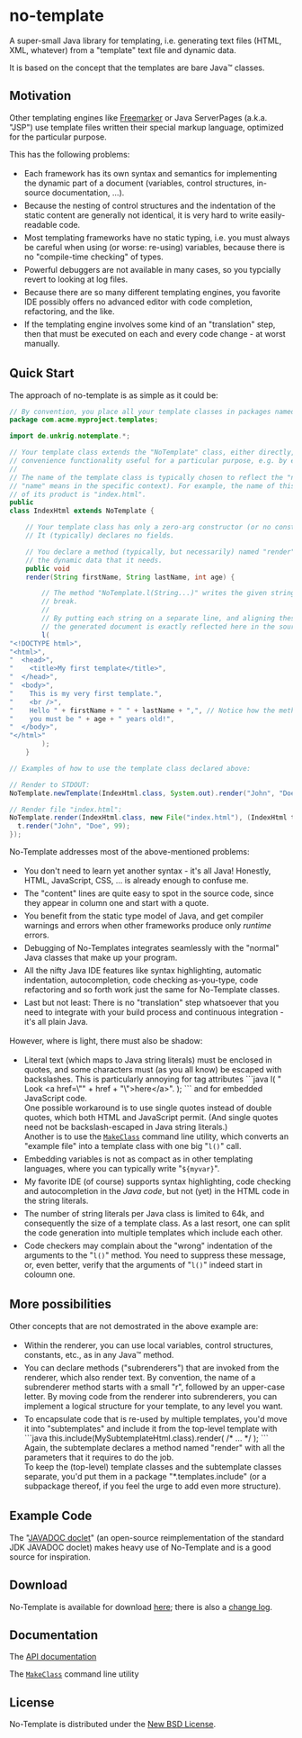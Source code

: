 # no-template
A super-small Java library for templating, i.e. generating text files (HTML, XML, whatever) from a "template" text file and dynamic data.

It is based on the concept that the templates are bare Java&trade; classes.

## Motivation

Other templating engines like <a href="http://freemarker.org">Freemarker</a> or Java ServerPages (a.k.a. "JSP")
use template files written their special markup language, optimized for the particular purpose. 

This has the following problems:
  <ul>
    <li style="padding:3px">
      Each framework has its own syntax and semantics for implementing the dynamic part of a document (variables,
      control structures, in-source documentation, ...).
    </li>
    <li style="padding:3px">
      Because the nesting of control structures and the indentation of the static content are generally not identical,
      it is very hard to write easily-readable code.
    </li>
    <li style="padding:3px">
      Most templating frameworks have no static typing, i.e. you must always be careful when using (or worse: re-using)
      variables, because there is no "compile-time checking" of types.
    </li>
    <li style="padding:3px">
      Powerful debuggers are not available in many cases, so you typcially revert to looking at log files.
    </li>
    <li style="padding:3px">
      Because there are so many different templating engines, you favorite IDE possibly offers no advanced editor with
      code completion, refactoring, and the like.
    </li>
    <li style="padding:3px">
      If the templating engine involves some kind of an "translation" step, then that must be executed on each and
      every code change - at worst manually.
    </li>
  </ul>

## Quick Start

The approach of no-template is as simple as it could be:

```java
// By convention, you place all your template classes in packages named "*.templates[.*]":
package com.acme.myproject.templates;

import de.unkrig.notemplate.*;

// Your template class extends the "NoTemplate" class, either directly, as here, or indirectly to get extra
// convenience functionality useful for a particular purpose, e.g. by extending "HtmlTemplate".
//
// The name of the template class is typically chosen to reflect the "name" of the generated document (whatever
// "name" means in the specific context). For example, the name of this template class indicates that the name
// of its product is "index.html".
public
class IndexHtml extends NoTemplate {

    // Your template class has only a zero-arg constructor (or no constructor at all).
    // It (typically) declares no fields.

    // You declare a method (typically, but necessarily) named "render" with all the parameters necessary for
    // the dynamic data that it needs.
    public void
    render(String firstName, String lastName, int age) {

        // The method "NoTemplate.l(String...)" writes the given strings to the output, each followed by a line
        // break.
        //
        // By putting each string on a separate line, and aligning these lines in column one, the indentation in
        // the generated document is exactly reflected here in the source code (apart from the enclosing quotes).
        l(
"<!DOCTYPE html>",
"<html>",
"  <head>",
"    <title>My first template</title>",
"  </head>",
"  <body>",
"    This is my very first template.",
"    <br />",
"    Hello " + firstName + " " + lastName + ",", // Notice how the method parameters are used.
"    you must be " + age + " years old!",
"  </body>",
"</html>"
        );
    }
```

```java
// Examples of how to use the template class declared above:

// Render to STDOUT:
NoTemplate.newTemplate(IndexHtml.class, System.out).render("John", "Doe", 99);

// Render file "index.html":
NoTemplate.render(IndexHtml.class, new File("index.html"), (IndexHtml t) -> {
  t.render("John", "Doe", 99);
});
```

No-Template addresses most of the above-mentioned problems:
  <ul>
    <li style="padding:3px">
      You don't need to learn yet another syntax - it's all Java! Honestly, HTML, JavaScript, CSS, ... is already
      enough to confuse me.
    </li>
    <li style="padding:3px">
      The "content" lines are quite easy to spot in the source code, since they appear in column one and start with
      a quote.
    </li>
    <li style="padding:3px">
      You benefit from the static type model of Java, and get compiler warnings and errors when other frameworks
      produce only <i>runtime</i> errors.
    </li>
    <li style="padding:3px">
      Debugging of No-Templates integrates seamlessly with the "normal" Java classes that make up your program.
    </li>
    <li style="padding:3px">
      All the nifty Java IDE features like syntax highlighting, automatic indentation, autocompletion, code checking
      as-you-type, code refactoring and so forth work just the same for No-Template classes.
    </li>
    <li style="padding:3px">
      Last but not least: There is no "translation" step whatsoever that you need to integrate with your build
      process and continuous integration - it's all plain Java.
    </li>
  </ul>
  <p>
    However, where is light, there must also be shadow:
  </p>
  <ul>
    <li style="padding:3px">
      Literal text (which maps to Java string literals) must be enclosed in quotes, and some characters must
      (as you all know) be escaped with backslashes. This is particularly annoying for tag attributes
```java
      l(
"    Look &lt;a href=\"" + href + "\">here&lt;/a>".
      );
```
and for embedded JavaScript code.
      <br />
      One possible workaround is to use single quotes instead of double quotes, which both HTML and JavaScript
      permit. (And single quotes need not be backslash-escaped in Java string literals.)
      <br />
      Another is to use the
      <a href="https://raw.githubusercontent.com/aunkrig/no-template/master/no-template-tools/src/de/unkrig/notemplate/tools/MakeClass.main(String%5B%5D).txt"><code>MakeClass</code></a>
      command line utility, which converts an "example file" into a template class with one big "<code>l()</code>" call.
    </li>
    <li style="padding:3px">
      Embedding variables is not as compact as in other templating languages, where you can typically write
      "<code>${myvar}</code>".
    </li>
    <li style="padding:3px">
      My favorite IDE (of course) supports syntax highlighting, code checking and autocompletion in the <i>Java
      code</i>, but not (yet) in the HTML code in the string literals.
    </li>
    <li style="padding:3px">
      The number of string literals per Java class is limited to 64k, and consequently the size of a
      template class. As a last resort, one can split the code generation into multiple templates which include
      each other.
    </li>
    <li style="padding:3px">
      Code checkers may complain about the "wrong" indentation of the arguments to the "<code>l()</code>" method. You need
      to suppress these message, or, even better, verify that the arguments of "<code>l()</code>" indeed start in coloumn
      one.
    </li>
  </ul>

## More possibilities

Other concepts that are not demostrated in the above example are:

  <ul>
    <li style="padding:3px">
      Within the renderer, you can use local variables, control structures, constants, etc., as in any Java&trade;
      method.
      <br />
    </li>
    <li style="padding:3px">
      You can declare methods ("subrenderers") that are invoked from the renderer, which also render text.
      By convention, the name of a subrenderer method starts with a small "r", followed by an upper-case letter.
      By moving code from the renderer into subrenderers, you can implement a logical structure for your template,
      to any level you want.
    </li>
    <li style="padding:3px">
      To encapsulate code that is re-used by multiple templates, you'd move it into "subtemplates" and include it
      from the top-level template with
```java
this.include(MySubtemplateHtml.class).render( /* ... */ );
```
Again, the subtemplate declares a method named "render" with all the parameters that it requires to do the job.
      <br />
      To keep the (top-level) template classes and the subtemplate classes separate, you'd put them in a package
      "*.templates.include" (or a subpackage thereof, if you feel the urge to add even more structure).
    </li>
  </ul>
  
## Example Code
  
The
"<a href="http://unkrig.de/w/JAVADOC_doclet">JAVADOC doclet</a>"
(an open-source reimplementation of the standard JDK JAVADOC doclet) makes heavy use of No-Template and is a good
source for inspiration.

## Download
      
No-Template is available for download <a href="../download">here</a>; there is also a
<a href="../CHANGELOG.txt">change log</a>.

## Documentation
      
The <a href="index.html">API documentation</a>

The
<a href="https://raw.githubusercontent.com/aunkrig/no-template/master/no-template-tools/src/de/unkrig/notemplate/tools/MakeClass.main(String%5B%5D).txt"><code>MakeClass</code></a>
command line utility

## License

No-Template is distributed under the <a href="../new_bsd_license.txt">New BSD License</a>.
